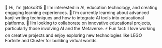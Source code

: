 👋 Hi, I’m @toko315
👀 I’m interested in AI, education technology, and creating engaging learning experiences.
🌱 I’m currently learning about advanced kanji writing techniques and how to integrate AI tools into educational platforms.
💞️ I’m looking to collaborate on innovative educational projects, particularly those involving AI and the Metaverse.
⚡ Fun fact: I love working on creative projects and enjoy exploring new technologies like LEGO Fortnite and Cluster for building virtual worlds.

<!---
toko315/toko315 is a ✨ special ✨ repository because its `README.md` (this file) appears on your GitHub profile.
You can click the Preview link to take a look at your changes.
--->

